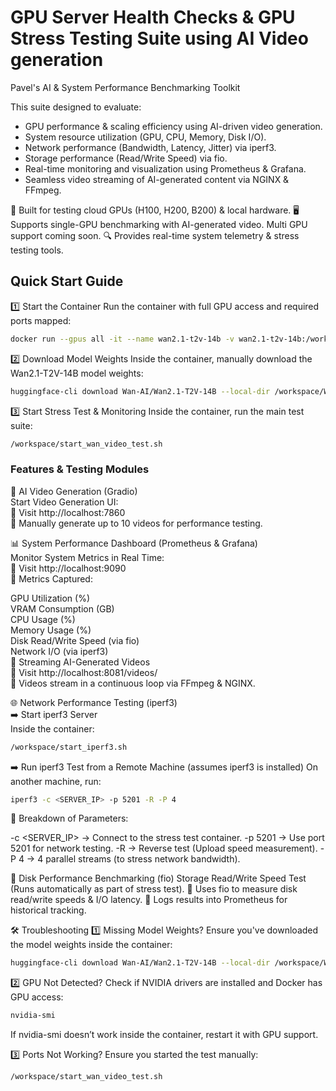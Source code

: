 # GPU Server Health Checks & GPU Stress Testing Suite using AI Video generation
Pavel's AI & System Performance Benchmarking Toolkit

This suite designed to evaluate:

- GPU performance & scaling efficiency using AI-driven video generation.
- System resource utilization (GPU, CPU, Memory, Disk I/O).
- Network performance (Bandwidth, Latency, Jitter) via iperf3.
- Storage performance (Read/Write Speed) via fio.
- Real-time monitoring and visualization using Prometheus & Grafana.
- Seamless video streaming of AI-generated content via NGINX & FFmpeg.

🚀 Built for testing cloud GPUs (H100, H200, B200) & local hardware. 
🖥️ Supports single-GPU benchmarking with AI-generated video. Multi GPU support coming soon.
🔍 Provides real-time system telemetry & stress testing tools.

## Quick Start Guide

1️⃣ Start the Container
Run the container with full GPU access and required ports mapped:
```sh 
docker run --gpus all -it --name wan2.1-t2v-14b -v wan2.1-t2v-14b:/workspace -p 7860:7860 -p 9090:9090 -p 8081:8081 -p 5201:5201 wan2.1-t2v-14b-stress-test
```

2️⃣ Download Model Weights
Inside the container, manually download the Wan2.1-T2V-14B model weights:
```sh
huggingface-cli download Wan-AI/Wan2.1-T2V-14B --local-dir /workspace/Wan2.1/Wan2.1-T2V-14B
```

3️⃣ Start Stress Test & Monitoring
Inside the container, run the main test suite:
```sh
/workspace/start_wan_video_test.sh
```

### Features & Testing Modules   
🎥 AI Video Generation (Gradio)  
Start Video Generation UI:  
📌 Visit http://localhost:7860  
📌 Manually generate up to 10 videos for performance testing.  

📊 System Performance Dashboard (Prometheus & Grafana)  
Monitor System Metrics in Real Time:  
📌 Visit http://localhost:9090  
📌 Metrics Captured:  

GPU Utilization (%)  
VRAM Consumption (GB)  
CPU Usage (%)  
Memory Usage (%)  
Disk Read/Write Speed (via fio)  
Network I/O (via iperf3)  
📡 Streaming AI-Generated Videos  
📌 Visit http://localhost:8081/videos/  
📌 Videos stream in a continuous loop via FFmpeg & NGINX.  

🌐 Network Performance Testing (iperf3)  
➡️ Start iperf3 Server  
Inside the container:
```sh
/workspace/start_iperf3.sh
```
➡️ Run iperf3 Test from a Remote Machine (assumes iperf3 is installed)
On another machine, run:
```sh
iperf3 -c <SERVER_IP> -p 5201 -R -P 4
```
📌 Breakdown of Parameters:

-c <SERVER_IP> → Connect to the stress test container.
-p 5201 → Use port 5201 for network testing.
-R → Reverse test (Upload speed measurement).
-P 4 → 4 parallel streams (to stress network bandwidth).

💾 Disk Performance Benchmarking (fio)
Storage Read/Write Speed Test (Runs automatically as part of stress test).
📌 Uses fio to measure disk read/write speeds & I/O latency.
📌 Logs results into Prometheus for historical tracking.

🛠️ Troubleshooting
1️⃣ Missing Model Weights?
Ensure you've downloaded the model weights inside the container:
```sh
huggingface-cli download Wan-AI/Wan2.1-T2V-14B --local-dir /workspace/Wan2.1/Wan2.1-T2V-14B
```

2️⃣ GPU Not Detected?
Check if NVIDIA drivers are installed and Docker has GPU access:
```sh
nvidia-smi
```
If nvidia-smi doesn’t work inside the container, restart it with GPU support.

3️⃣ Ports Not Working?
Ensure you started the test manually:
```sh
/workspace/start_wan_video_test.sh
```

